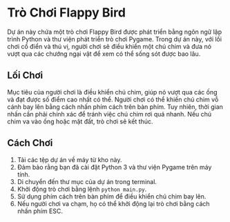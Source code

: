 # Trò Chơi Flappy Bird



Dự án này chứa một trò chơi Flappy Bird được phát triển bằng ngôn ngữ lập trình Python và thư viện phát triển trò chơi Pygame. 
Trong dự án này, với lối chơi cổ điển và thú vị, người chơi sẽ điều khiển một chú chim và đưa nó vượt qua các chướng ngại vật để xem có thể sống sót được bao lâu.

## Lối Chơi

Mục tiêu của người chơi là điều khiển chú chim, giúp nó vượt qua các ống và đạt được số điểm cao nhất có thể. 
Người chơi có thể khiến chú chim vỗ cánh bay lên bằng cách nhấn phím cách trên bàn phím. 
Tuy nhiên, thời gian nhấn cần phải chính xác để tránh việc chú chim rơi quá nhanh. 
Nếu chú chim va vào ống hoặc mặt đất, trò chơi sẽ kết thúc.



## Cách Chơi

1. Tải các tệp dự án về máy từ kho này.
2. Đảm bảo rằng bạn đã cài đặt Python 3 và thư viện Pygame trên máy tính.
3. Di chuyển đến thư mục của dự án trong terminal.
4. Khởi động trò chơi bằng lệnh `python main.py`.
5. Sử dụng phím cách trên bàn phím để điều khiển chú chim bay lên.
6. Nếu người chơi va chạm, họ có thể khởi động lại trò chơi bằng cách nhấn phím ESC.

